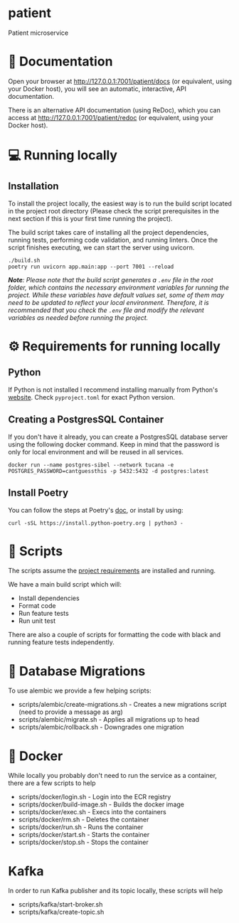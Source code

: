# patient

Patient microservice

# 📔 Documentation

Open your browser at http://127.0.0.1:7001/patient/docs (or equivalent, using your Docker host), you will see an automatic, interactive, API documentation.

There is an alternative API documentation (using ReDoc), which you can access at http://127.0.0.1:7001/patient/redoc (or equivalent, using your Docker host).

# 💻 Running locally

## Installation

To install the project locally, the easiest way is to run the build script located in the project root directory
(Please check the script prerequisites in the next section if this is your first time running the project).

The build script takes care of installing all the project dependencies, running tests, performing code validation,
and running linters. Once the script finishes executing, we can start the server using uvicorn.

```shell
./build.sh
poetry run uvicorn app.main:app --port 7001 --reload
```

_**Note**: Please note that the build script generates a `.env` file in the root folder, which contains the necessary environment
variables for running the project. While these variables have default values set, some of them may need to be updated to
reflect your local environment. Therefore, it is recommended that you check the `.env` file and modify the relevant
variables as needed before running the project._

# ⚙️ Requirements for running locally

## Python

If Python is not installed I recommend installing manually from Python's [website](https://www.python.org/downloads/).
Check `pyproject.toml` for exact Python version.

## Creating a PostgresSQL Container

If you don't have it already, you can create a PostgresSQL database server using the following docker command.
Keep in mind that the password is only for local environment and will be reused in all services.

```shell
docker run --name postgres-sibel --network tucana -e POSTGRES_PASSWORD=cantguessthis -p 5432:5432 -d postgres:latest
```

## Install Poetry

You can follow the steps at Poetry's [doc](https://python-poetry.org/docs/), or install by using:

```shell
curl -sSL https://install.python-poetry.org | python3 -
```

# 🧰 Scripts

The scripts assume the [project requirements](#requirements-for-running-locally) are installed and running.

We have a main build script which will:

- Install dependencies
- Format code
- Run feature tests
- Run unit test

There are also a couple of scripts for formatting the code with black and running feature tests independently.

# 📇 Database Migrations

To use alembic we provide a few helping scripts:

- scripts/alembic/create-migrations.sh - Creates a new migrations script (need to provide a message as arg)
- scripts/alembic/migrate.sh - Applies all migrations up to head
- scripts/alembic/rollback.sh - Downgrades one migration

# 🐳 Docker

While locally you probably don't need to run the service as a container, there are a few scripts to help

- scripts/docker/login.sh - Login into the ECR registry
- scripts/docker/build-image.sh - Builds the docker image
- scripts/docker/exec.sh - Execs into the containers
- scripts/docker/rm.sh - Deletes the container
- scripts/docker/run.sh - Runs the container
- scripts/docker/start.sh - Starts the container
- scripts/docker/stop.sh - Stops the container

# Kafka

In order to run Kafka publisher and its topic locally, these scripts will help

- scripts/kafka/start-broker.sh
- scripts/kafka/create-topic.sh
